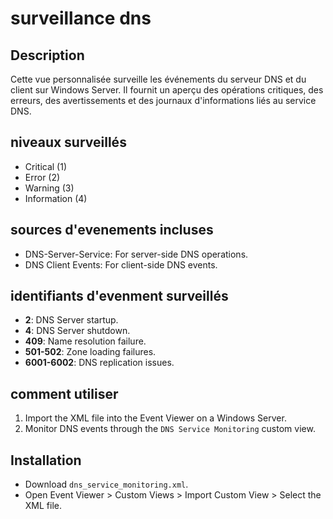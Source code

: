 # surveillance dns

## Description

Cette vue personnalisée surveille les événements du serveur DNS et du client sur Windows Server. Il fournit un aperçu des opérations critiques, des erreurs, des avertissements et des journaux d'informations liés au service DNS.

## niveaux surveillés
- Critical (1)
- Error (2)
- Warning (3)
- Information (4)

## sources d'evenements incluses
- DNS-Server-Service: For server-side DNS operations.
- DNS Client Events: For client-side DNS events.

## identifiants d'evenment surveillés
- **2**: DNS Server startup.
- **4**: DNS Server shutdown.
- **409**: Name resolution failure.
- **501-502**: Zone loading failures.
- **6001-6002**: DNS replication issues.

## comment utiliser
1. Import the XML file into the Event Viewer on a Windows Server.
2. Monitor DNS events through the `DNS Service Monitoring` custom view.

## Installation
- Download `dns_service_monitoring.xml`.
- Open Event Viewer > Custom Views > Import Custom View > Select the XML file.
